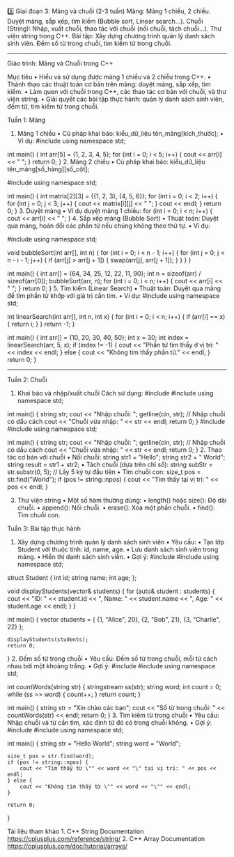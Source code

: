 
3️⃣ Giai đoạn 3: Mảng và chuỗi (2-3 tuần)
Mảng:
Mảng 1 chiều, 2 chiều.
Duyệt mảng, sắp xếp, tìm kiếm (Bubble sort, Linear search...).
Chuỗi (String):
Nhập, xuất chuỗi, thao tác với chuỗi (nối chuỗi, tách chuỗi...).
Thư viện string trong C++.
Bài tập:
Xây dựng chương trình quản lý danh sách sinh viên.
Đếm số từ trong chuỗi, tìm kiếm từ trong chuỗi.

------------
Giáo trình: Mảng và Chuỗi trong C++

Mục tiêu
	•	Hiểu và sử dụng được mảng 1 chiều và 2 chiều trong C++.
	•	Thành thạo các thuật toán cơ bản trên mảng: duyệt mảng, sắp xếp, tìm kiếm.
	•	Làm quen với chuỗi trong C++, các thao tác cơ bản với chuỗi, và thư viện string.
	•	Giải quyết các bài tập thực hành: quản lý danh sách sinh viên, đếm từ, tìm kiếm từ trong chuỗi.

Tuần 1: Mảng

1. Mảng 1 chiều
	•	Cú pháp khai báo:
kiểu_dữ_liệu tên_mảng[kích_thước];
	•	Ví dụ:
#include <iostream>
using namespace std;

int main() {
    int arr[5] = {1, 2, 3, 4, 5};
    for (int i = 0; i < 5; i++) {
        cout << arr[i] << " ";
    }
    return 0;
}
2. Mảng 2 chiều
	•	Cú pháp khai báo:
kiểu_dữ_liệu tên_mảng[số_hàng][số_cột];

#include <iostream>
using namespace std;

int main() {
    int matrix[2][3] = {{1, 2, 3}, {4, 5, 6}};
    for (int i = 0; i < 2; i++) {
        for (int j = 0; j < 3; j++) {
            cout << matrix[i][j] << " ";
        }
        cout << endl;
    }
    return 0;
}
3. Duyệt mảng
	•	Ví dụ duyệt mảng 1 chiều:
for (int i = 0; i < n; i++) {
    cout << arr[i] << " ";
}
4. Sắp xếp mảng (Bubble Sort)
	•	Thuật toán:
Duyệt qua mảng, hoán đổi các phần tử nếu chúng không theo thứ tự.
	•	Ví dụ:

#include <iostream>
using namespace std;

void bubbleSort(int arr[], int n) {
    for (int i = 0; i < n - 1; i++) {
        for (int j = 0; j < n - i - 1; j++) {
            if (arr[j] > arr[j + 1]) {
                swap(arr[j], arr[j + 1]);
            }
        }
    }
}

int main() {
    int arr[] = {64, 34, 25, 12, 22, 11, 90};
    int n = sizeof(arr) / sizeof(arr[0]);
    bubbleSort(arr, n);
    for (int i = 0; i < n; i++) {
        cout << arr[i] << " ";
    }
    return 0;
}
5. Tìm kiếm (Linear Search)
	•	Thuật toán:
Duyệt qua mảng để tìm phần tử khớp với giá trị cần tìm.
	•	Ví dụ:
#include <iostream>
using namespace std;

int linearSearch(int arr[], int n, int x) {
    for (int i = 0; i < n; i++) {
        if (arr[i] == x) {
            return i;
        }
    }
    return -1;
}

int main() {
    int arr[] = {10, 20, 30, 40, 50};
    int x = 30;
    int index = linearSearch(arr, 5, x);
    if (index != -1) {
        cout << "Phần tử tìm thấy ở vị trí: " << index << endl;
    } else {
        cout << "Không tìm thấy phần tử." << endl;
    }
    return 0;
}

-----------------------------------



Tuần 2: Chuỗi

1. Khai báo và nhập/xuất chuỗi
Cách sử dụng:
#include <iostream>
#include <string>
using namespace std;

int main() {
    string str;
    cout << "Nhập chuỗi: ";
    getline(cin, str); // Nhập chuỗi có dấu cách
    cout << "Chuỗi vừa nhập: " << str << endl;
    return 0;
}
#include <iostream>
#include <string>
using namespace std;

int main() {
    string str;
    cout << "Nhập chuỗi: ";
    getline(cin, str); // Nhập chuỗi có dấu cách
    cout << "Chuỗi vừa nhập: " << str << endl;
    return 0;
}
2. Thao tác cơ bản với chuỗi
	•	Nối chuỗi:
string str1 = "Hello";
string str2 = " World";
string result = str1 + str2;
	•	Tách chuỗi (dựa trên chỉ số):
string subStr = str.substr(0, 5); // Lấy 5 ký tự đầu tiên
	•	Tìm chuỗi con:
    size_t pos = str.find("World");
if (pos != string::npos) {
    cout << "Tìm thấy tại vị trí: " << pos << endl;
}

3. Thư viện string
	•	Một số hàm thường dùng:
	•	length() hoặc size(): Độ dài chuỗi.
	•	append(): Nối chuỗi.
	•	erase(): Xóa một phần chuỗi.
	•	find(): Tìm chuỗi con.

Tuần 3: Bài tập thực hành

1. Xây dựng chương trình quản lý danh sách sinh viên
	•	Yêu cầu:
	•	Tạo lớp Student với thuộc tính: id, name, age.
	•	Lưu danh sách sinh viên trong mảng.
	•	Hiển thị danh sách sinh viên.
	•	Gợi ý:
    #include <iostream>
#include <vector>
using namespace std;

struct Student {
    int id;
    string name;
    int age;
};

void displayStudents(vector<Student>& students) {
    for (auto& student : students) {
        cout << "ID: " << student.id << ", Name: " << student.name << ", Age: " << student.age << endl;
    }
}

int main() {
    vector<Student> students = {
        {1, "Alice", 20},
        {2, "Bob", 21},
        {3, "Charlie", 22}
    };

    displayStudents(students);
    return 0;
}
2. Đếm số từ trong chuỗi
	•	Yêu cầu:
Đếm số từ trong chuỗi, mỗi từ cách nhau bởi một khoảng trắng.
	•	Gợi ý:
#include <iostream>
#include <sstream>
using namespace std;

int countWords(string str) {
    stringstream ss(str);
    string word;
    int count = 0;
    while (ss >> word) {
        count++;
    }
    return count;
}

int main() {
    string str = "Xin chào các bạn";
    cout << "Số từ trong chuỗi: " << countWords(str) << endl;
    return 0;
}
3. Tìm kiếm từ trong chuỗi
	•	Yêu cầu:
Nhập chuỗi và từ cần tìm, xác định từ đó có trong chuỗi không.
	•	Gợi ý:
    #include <iostream>
#include <string>
using namespace std;

int main() {
    string str = "Hello World";
    string word = "World";

    size_t pos = str.find(word);
    if (pos != string::npos) {
        cout << "Tìm thấy từ \"" << word << "\" tại vị trí: " << pos << endl;
    } else {
        cout << "Không tìm thấy từ \"" << word << "\"" << endl;
    }

    return 0;
}

Tài liệu tham khảo
	1.	C++ String Documentation https://cplusplus.com/reference/string/
	2.	C++ Array Documentation https://cplusplus.com/doc/tutorial/arrays/